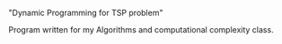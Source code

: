 "Dynamic Programming for TSP problem" 

Program written for my Algorithms and computational complexity class.
